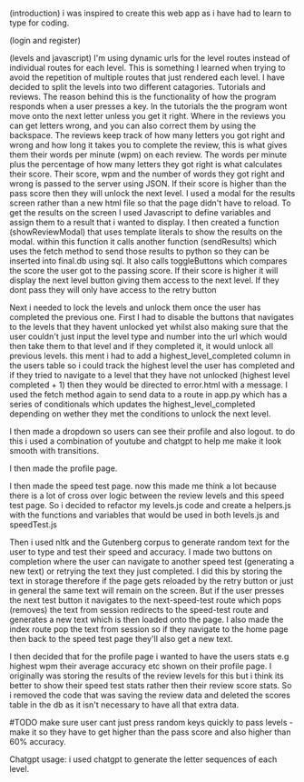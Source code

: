 (introduction) i was inspired to create this web app as i have had to learn to type for coding.

(login and register)

(levels and javascript)
I'm using dynamic urls for the level routes instead of individual routes for each level. This is something I learned when trying to avoid the repetition of multiple routes that just rendered each level.
I have decided to split the levels into two different catagories. Tutorials and reviews. The reason behind this is the functionality of how the program responds when a user presses a key. In the tutorials the the program wont move onto the next letter unless you get it right. Where in the reviews you can get letters wrong, and you can also correct them by using the backspace. The reviews keep track of how many letters you got right and wrong and how long it takes you to complete the review, this is what gives them their words per minute (wpm) on each review. The words per minute plus the percentage of how many letters they got right is what calculates their score. Their score, wpm and the number of words they got right and wrong is passed to the server using JSON. If their score is higher than the pass score then they will unlock the next level.
I used a modal for the results screen rather than a new html file so that the page didn't have to reload. To get the results on the screen I used Javascript to define variables and assign them to a result that i wanted to display. I then created a function (showReviewModal) that uses template literals to show the results on the modal. within this function it calls another function (sendResults) which uses the fetch method to send those results to python so they can be inserted into final.db using sql. It also calls toggleButtons which compares the score the user got to the passing score. If their score is higher it will display the next level button giving them access to the next level. If they dont pass they will only have access to the retry button

Next i needed to lock the levels and unlock them once the user has completed the previous one. First I had to disable the buttons that navigates to the levels that they havent unlocked yet whilst also making sure that the user couldn't just input the level type and number into the url which would then take them to that level and if they completed it, it would unlock all previous levels. this ment i had to add a highest_level_completed column in the users table so i could track the highest level the user has completed and if they tried to navigate to a level that they have not unlocked (highest level completed + 1) then they would be directed to error.html with a message. I used the fetch method again to send data to a route in app.py which has a series of conditionals which updates the highest_level_completed depending on wether they met the conditions to unlock the next level.

I then made a dropdown so users can see their profile and also logout. to do this i used a combination of youtube and chatgpt to help me make it look smooth with transitions.

I then made the profile page. 


I then made the speed test page. now this made me think a lot because there is a lot of cross over logic between the review levels and this speed test page. So i decided to refactor my levels.js code and create a helpers.js with the functions and variables that would be used in both levels.js and speedTest.js

Then i used nltk and the Gutenberg corpus to generate random text for the user to type and test their speed and accuracy.
I made two buttons on completion where the user can navigate to another speed test (generating a new text) or retrying the text they just completed. I did this by storing the text in storage therefore if the page gets reloaded by the retry button or just in general the same text will remain on the screen. But if the user presses the next test button it navigates to the next-speed-test route which pops (removes) the text from session redirects to the speed-test route and generates a new text which is then loaded onto the page. I also made the index route pop the text from session so if they navigate to the home page then back to the speed test page they'll also get a new text.

I then decided that for the profile page i wanted to have the users stats e.g highest wpm their average accuracy etc shown on their profile page. I originally was storing the results of the review levels for this but i think its better to show their speed test stats rather then their review score stats. So i removed the code that was saving the review data and deleted the scores table in the db as it isn't necessary to have all that extra data.


#TODO make sure user cant just press random keys quickly to pass levels - make it so they have to get higher than the pass score and also higher than 60% accuracy.

Chatgpt usage: i used chatgpt to generate the letter sequences of each level.